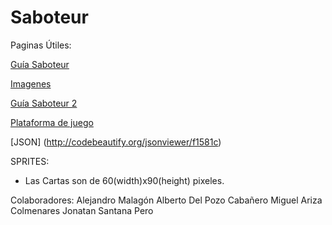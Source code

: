# Saboteur

Paginas Útiles:

[Guía Saboteur ](http://elbosondegeeks.com/2010/07/28/saboteur-juego-de-cartas-agil-dinamico-y-divertido/)

[Imagenes](http://www.boardgamegeek.com/image/1105468/saboteur)

[Guía Saboteur 2](http://jugamosuna.es/blog/2013/02/21/jugamos-una-de-saboteur/)

[Plataforma de juego ](http://es.boardgamearena.com/#!gamepanel?game=saboteur)

[JSON] (http://codebeautify.org/jsonviewer/f1581c)

SPRITES:

  - Las Cartas son de 60(width)x90(height) pixeles. 

Colaboradores:
Alejandro Malagón
Alberto Del Pozo Cabañero 
Miguel Ariza Colmenares
Jonatan Santana Pero


